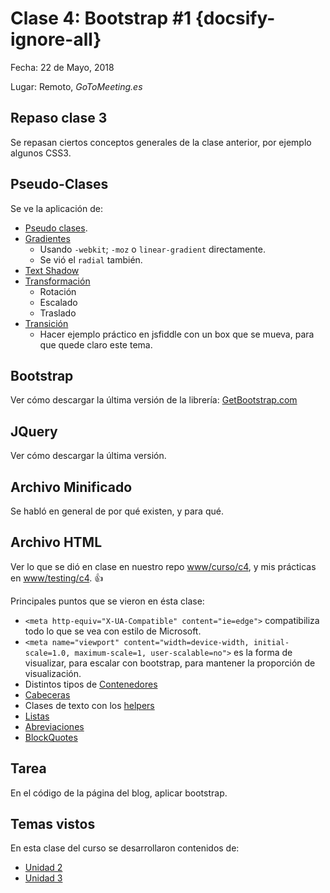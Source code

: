 # Clase 4: Bootstrap #1 {docsify-ignore-all}

Fecha: 22 de Mayo, 2018

Lugar: Remoto, _GoToMeeting.es_

## Repaso clase 3

Se repasan ciertos conceptos generales de la clase anterior, por ejemplo algunos CSS3.

## Pseudo-Clases

Se ve la aplicación de:

* [Pseudo clases](/u/utn/dw/unidad2.md#referencia-con-pseudo-clases).
* [Gradientes](/u/utn/dw/unidad2.md#gradientes-css)
  * Usando `-webkit`; `-moz` o `linear-gradient` directamente.
  * Se vió el `radial` también.
* [Text Shadow](/u/utn/dw/unidad2.md#text-shadow)
* [Transformación](/u/utn/dw/unidad2.md#transform)
  * Rotación
  * Escalado
  * Traslado
* [Transición](/u/utn/dw/unidad2.md#transition)
  * Hacer ejemplo práctico en jsfiddle con un box que se mueva, para que quede claro este tema.

## Bootstrap

Ver cómo descargar la última versión de la librería: [GetBootstrap.com](https://getbootstrap.com/)

## JQuery

Ver cómo descargar la última versión.

## Archivo Minificado

Se habló en general de por qué existen, y para qué.

## Archivo HTML

Ver lo que se dió en clase en nuestro repo [www/curso/c4](https://sidval.github.io/www/curso/c4/), y mis prácticas en [www/testing/c4](https://sidval.github.io/www/testing/c4). :+1:

Principales puntos que se vieron en ésta clase:

* `<meta http-equiv="X-UA-Compatible" content="ie=edge">` compatibiliza todo lo que se vea con estilo de Microsoft.
* `<meta name="viewport" content="width=device-width, initial-scale=1.0, maximum-scale=1, user-scalable=no">` es la forma de visualizar, para escalar con bootstrap, para mantener la proporción de visualización.
* Distintos tipos de [Contenedores](https://getbootstrap.com/docs/3.3/css/#overview-container)
* [Cabeceras](https://getbootstrap.com/docs/3.3/css/#type-headings)
* Clases de texto con los [helpers](https://getbootstrap.com/docs/3.3/css/#helper-classes)
* [Listas](https://getbootstrap.com/docs/3.3/css/#type-lists)
* [Abreviaciones](https://getbootstrap.com/docs/3.3/css/#type-abbreviations)
* [BlockQuotes](https://getbootstrap.com/docs/3.3/css/#type-blockquotes)

## Tarea

En el código de la página del blog, aplicar bootstrap.

## Temas vistos

En esta clase del curso se desarrollaron contenidos de:

* [Unidad 2](/u/utn/dw/unidad2.md)
* [Unidad 3](/u/utn/dw/unidad3.md)
